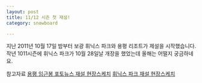 ```yaml
---
layout: post
title: 11/12 시즌 첫 재설!
category: snowboard

---
```


지난 2011년 10월 17일 밤부터 보광 휘닉스 파크와 용평 리조트가 제설을 시작했습니다. 작년 1011시즌에 휘닉스 파크가 10월 28일날 개장을 했었는데 올해는 어떨지 궁금하네요. 

참고자료
[용평 임근봉 포토뉴스 재설 현장스케치](http://www.yongpyong.co.kr/guide/inlinebbs_v.asp?idx=2153)
[휘닉스 파크 재설 현장스케치](http://www.phoenixpark.co.kr/favorite/sketch_read.aspx?no_i=3009&page=1)